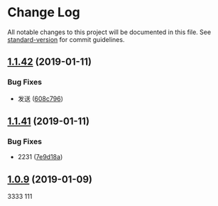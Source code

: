 # Change Log

All notable changes to this project will be documented in this file. See [standard-version](https://github.com/conventional-changelog/standard-version) for commit guidelines.

<a name="1.1.42"></a>
## [1.1.42](https://github.com/nwa2018/package-test-1/compare/v1.1.41...v1.1.42) (2019-01-11)


### Bug Fixes

* 发送 ([608c796](https://github.com/nwa2018/package-test-1/commit/608c796))



<a name="1.1.41"></a>
## [1.1.41](https://github.com/nwa2018/package-test-1/compare/v0.1.3...v1.1.41) (2019-01-11)


### Bug Fixes

* 2231 ([7e9d18a](https://github.com/nwa2018/package-test-1/commit/7e9d18a))



<a name="1.0.9"></a>
## [1.0.9](https://github.com/nwa2018/package-test-1/compare/v1.0.7...v1.0.9) (2019-01-09)

3333
111

